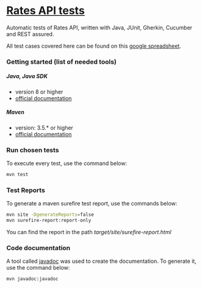 # [Rates API tests](https://ratesapi.io/documentation) 
Automatic tests of Rates API, written with Java, JUnit, Gherkin, Cucumber and REST assured.

All test cases covered here can be found on this [google spreadsheet](https://docs.google.com/spreadsheets/d/1L5r1G63Q5_N3PjcZaHY8alf7g0mO8gHUYNIfT3t1y84/edit?usp=sharing).
  
### Getting started (list of needed tools)  
##### Java, Java SDK  
* version 8 or higher  
* [official documentation](https://docs.oracle.com/javase/8/docs/)  
  
##### Maven  
* version: 3.5.*  or higher
* [official documentation](http://maven.apache.org/guides/)  

### Run chosen tests
To execute every test, use the command below:
```sh  
mvn test  
```                         

### Test Reports  
To generate a maven surefire test report, use the commands below:
```sh  
mvn site -DgenerateReports=false  
mvn surefire-report:report-only 
```  
You can find the report in the path _target/site/surefire-report.html_
### Code documentation  
A tool called [javadoc](https://docs.oracle.com/javase/8/docs/technotes/tools/windows/javadoc.html) was used to create the documentation. To generate it, use the command below: 
```sh  
mvn javadoc:javadoc  
```  



